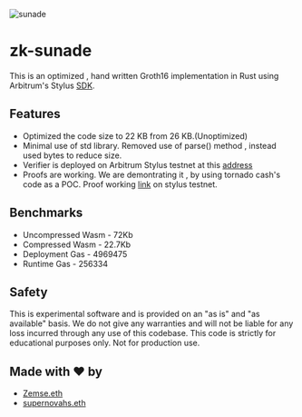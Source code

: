 ![sunade](https://github.com/supernovahs/zk-sunade/assets/22412996/363788bb-36bb-4593-bc7a-683c17de46e3)

# zk-sunade

This is an optimized , hand written Groth16 implementation in Rust using Arbitrum's Stylus [SDK](https://docs.arbitrum.io/stylus/stylus-quickstart).


## Features
- Optimized the code size to 22 KB from 26 KB.(Unoptimized)
- Minimal use of std library. Removed use of parse() method , instead used bytes to reduce size.
- Verifier is deployed on Arbitrum Stylus testnet at this [address](https://stylus-testnet-explorer.arbitrum.io/address/0x921541EeE40927601E66DbF1cD20eFA2476A97D0/contracts#address-tabs)
- Proofs are working. We are demontrating it , by using tornado cash's code as a POC. Proof working [link](https://stylus-testnet-explorer.arbitrum.io/tx/0x7ca1690c7706983a6052175bc8955937880de8b7acfa0736558fd5d701f5d36f) on stylus testnet.

## Benchmarks
- Uncompressed Wasm - 72Kb
- Compressed Wasm - 22.7Kb
- Deployment Gas - 4969475
- Runtime Gas - 256334
  

## Safety
This is experimental software and is provided on an "as is" and "as available" basis.
We do not give any warranties and will not be liable for any loss incurred through any use of this codebase.
This code is strictly for educational purposes only. Not for production use.


## Made with ❤️ by 

- [Zemse.eth](https://github.com/zemse)
- [supernovahs.eth](https://github.com/supernovahs)
